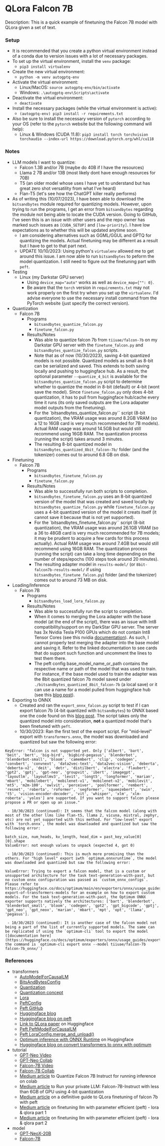 # QLora Falcon 7B

Description: This is a quick example of finetuning the Falcon 7B model with QLora given a set of text.


### Setup

 - It is recommended that you create a python virtual environment instead of a conda due to version issues with a lot of necessary packages.
 - To set up the virtual environment, install the `venv` package:
	 - `pip3 install virtualenv`
 - Create the new virtual environment:
	 - `python -m venv autogptq-env`
 - Activate the virtual environment:
	 - Linux/MacOS: `source autogptq-env/bin/activate`
	 - Windows: `.\autogptq-env\Scripts\activate`
 - Deactivate the virtual environment:
	 - `deactivate`
 - Install the necessary packages (while the virtual environment is active):
	 - `(autogptq-env) pip3 install -r requirements.txt`
 - Also be sure to install the necessary version of `pytorch` according to your OS (refer to the `pytorch` website but the following command will help):
	 - Linux & Windows (CUDA 11.8): `pip3 install torch torchvision torchaudio --index-url https://download.pytorch.org/whl/cu118`


### Notes

 - LLM models I want to quantize:
	 - Falcon 1.3B and/or 7B (maybe do 40B if I have the resources)
	 - Llama 2 7B and/or 13B (most likely dont have enough resources for 70B)
	 - T5 (an older model whose uses I have yet to understand but has great zero shot versatility from what I've heard)
	 - Flan-T5 (let's see how the ChatGPT killer really performs)
 - As of writing this (10/07/2023), I have been able to download the `bitsandbytes` module required for quantizing models. However, upon trying to run the programs, I get an error from `bitsandbytes` regarding the module not being able to locate the CUDA version. Going to GitHub, I've seen this is an issue with other users and the repo owner has marked such issues as `[CUDA_SETUP]` and `[low-priority]`. I have low expectations as to whether this will be updated anytime soon.
	 - I am considering alternatives such as GGML/GGUL and GPTQ for quantizing the models. Actual finetuning may be different as a result but I have to get to that part next.
	 - UPDATE 10/10/2023: Using python's `virtualenv` allowed me to get around this issue. I am now able to run `bitsandbytes` to peform the model quantization. I still need to figure out the finetuning part with `peft`. 
 - Testing
	 - Linux (my Darkstar GPU server)
		 - Using `device_map="auto"` works as well as `device_map={"": 0}`.
		 - Be aware that the `torch` version in `requirements.txt` may not work properly on the first try when you set up the `virtualenv`. I'd advise everyone to use the necessary install command from the PyTorch website (just specify the correct version).
 - Quantization
	 - Falcon 7B
		 - Programs
			 - `bitsandbytes_quantize_falcon.py`
			 - `finetune_falcon.py`
		 - Results/Notes
			 - Was able to quantize falcon 7b from `tiiuae/falcon-7b` on my Darkstar GPU server with the `finetune_falcon.py` and `bitsandbytes_quantize_falcon.py` scripts. 
			 - Note that as of now (10/30/2023), saving 4-bit quantized models is not possible. Quantized models as small as 8-bit can be serialized and saved. This extends to both saving locally and pushing to huggingface hub. As a result, the optional parameter `--quantize_4_bit` is available for the `bitsandbytes_quantize_falcon.py` script to determine whether to quantize the model in 8-bit (default) or 4-bit (wont save the model). Since `finetune_falcon.py` only does 4-bit quantization, it has to pull from huggingface hub/cache every time it runs (its only saved outputs are the Lora adapater model outputs from the finetuning).
			 - For the `bitsandbytes_quantize_falcon.py`` script (8-bit quantization), the VRAM usage was around 8.2GB VRAM (so a 12 to 16GB card is very much recommended for 7B models). Actual RAM usage was around 14.5GB but would still recommend using 16GB RAM. The quantization process (running the script) takes around 3 minutes.
			 - The resulting 8-bit quantized model in `bitsandbytes_quantized_8bit_falcon-7b/` folder (and the tokenizer) comes out to around 6.8 GB on disk.
 - Finetuning
	 - Falcon 7B
		 - Programs
			 - `bitsandbytes_finetune_falcon.py`
			 - `finetune_falcon.py`
		 - Results/Notes
			 - Was able to successfully run both scripts to completion.
			 - `bitsandbytes_finetune_falcon.py` uses an 8-bit quantized version of the model that was created and saved locally by `bitsandbytes_quantize_falcon.py` while `finetune_falcon.py` uses a 4-bit quantized version of the model it creats itself (it cannot save it because that is not yet supported).
			- For the `bitsandbytes_finetune_falcon.py`` script (8-bit quantization), the VRAM usage was around 26.1GB VRAM (so a 36 to 48GB card is very much recommended for 7B models; it may be prudent to acquire a few cards for this process actually). Actual RAM usage was around 7.4GB but would still recommend using 16GB RAM. The quantization process (running the script) can take a long time depnending on the number of steps/epochs (100 steps took around 20 minutes).
			 - The resulting adapter model in `results-model/` (or `8bit-falcon7b-results-model/` if using `bitsandbytes_finetune_falcon.py`) folder (and the tokenizer) comes out to around 73 MB on disk.
 - Loading/Inference
	 - Falcon 7B
		 - Programs
			 - `bitsandbytes_load_lora_falcon.py`
		 - Results/Notes
			 - Was able to successfully run the script to completion.
			 - When it comes to merging the Lora adapter with the base model (at the end of the script), there was an issue with Int8 compatibility/support on my DarkStar GPU server. The server has 3x Nvidia Tesla P100 GPUs which do not contain Int8 Tensor Cores (see this nvidia [documentation](https://docs.nvidia.com/deeplearning/tensorrt/support-matrix/index.html#hardware-precision-matrix)). As such, I cannot properly test merging the adapter into the base model and saving it. Refer to the linked documentation to see cards that do support such function and uncomment the lines to test them there.
			 - The peft config base_model_name_or_path contains the respective name or path of the model that was used to train. For instance, if the base model used to train the adapter was the 8bit quantized falcon 7b model saved under `./bitsandbytes_quantized_8bit_falcon-7b` (a local save) or it can use a name for a model pulled from huggingface hub (see this [blog post](https://huggingface.co/blog/peft)).
 - Exporting to ONNX
	 - Created and ran the `export_onnx_falcon.py` script to test if I can export falcon 7b (4-bit quantized with `bitsandbytes`) to ONNX based one the code found on this [blog post](https://huggingface.co/blog/convert-transformers-to-onnx). The script takes only the quantized model into consideration, **not** a quantized model that's been finetuned with `peft`.
	 - 10/30/2023: Ran the first test of the export script. For "mid-level" export with `transformers.onnx`, the model was downloaded and quantized but saw the following error:
```
KeyError: "falcon is not supported yet. Only ['albert', 'bart', 'beit', 'bert', 'big-bird', 'bigbird-pegasus', 'blenderbot', 'blenderbot-small', 'bloom', 'camembert', 'clip', 'codegen', 'convbert', 'convnext', 'data2vec-text', 'data2vec-vision', 'deberta', 'deberta-v2', 'deit', 'detr', 'distilbert', 'electra', 'flaubert', 'gpt2', 'gptj', 'gpt-neo', 'groupvit', 'ibert', 'imagegpt', 'layoutlm', 'layoutlmv3', 'levit', 'longt5', 'longformer', 'marian', 'mbart', 'mobilebert', 'mobilenet-v1', 'mobilenet-v2', 'mobilevit', 'mt5', 'm2m-100', 'owlvit', 'perceiver', 'poolformer', 'rembert', 'resnet', 'roberta', 'roformer', 'segformer', 'squeezebert', 'swin', 't5', 'vision-encoder-decoder', 'vit', 'whisper', 'xlm', 'xlm-roberta', 'yolos'] are supported. If you want to support falcon please propose a PR or open up an issue."
```
	 - 10/30/2023 (continued): It seems that the falcon model (along with most of the other llms like flan-t5, llama 2, vicuna, mistral, zephyr, etc) are not yet supported with this method. For "low-level" export with `torch.onnx`, the model was downloaded and quantized but saw the following error:
```
batch_size, num_heads, kv_length, head_dim = past_key_value[0][0].shape
ValueError: not enough values to unpack (expected 4, got 0)
```
	 - 10/30/2023 (continued): This is much more promising than the others. For "high level" export iwth `optimum.onnxruntime`, the model was downloaded and quantized but saw the following error:
```
ValueError: Trying to export a falcon model, that is a custom or unsupported architecture for the task text-generation-with-past, but no custom onnx configuration was passed as `custom_onnx_configs`. Please refer to https://huggingface.co/docs/optimum/main/en/exporters/onnx/usage_guides/export_a_model#custom-export-of-transformers-models for an example on how to export custom models. For the task text-generation-with-past, the Optimum ONNX exporter supports natively the architectures: ['bart', 'blenderbot', 'blenderbot_small', 'bloom', 'codegen', 'gpt2', 'gpt_bigcode', 'gptj', 'gpt_neo', 'gpt_neox', 'marian', 'mbart', 'mpt', 'opt', 'llama', 'pegasus'].
```
	 - 10/30/2023 (continued): It is another case of the falcon model not being a part of the list of currently supported models. The same can be replicated if using the `optimum-cli` tool to export the model ([documentation here](https://huggingface.co/docs/optimum/exporters/onnx/usage_guides/export_a_model); the command is `optimum-cli export onnx --model tiiuae/falcon-7b falcon-7b_onnx/`)


### References

 - transformers
	 - [AutoModelForCausalLM](https://huggingface.co/docs/transformers/v4.34.0/en/model_doc/auto#transformers.AutoModelForCausalLM)
	 - [BitsAndBytesConfig](https://huggingface.co/docs/transformers/main_classes/quantization#transformers.BitsAndBytesConfig)
	 - [Quantization](https://huggingface.co/docs/transformers/v4.34.0/en/main_classes/quantization#quantization)
	 - [Quantization concept](https://huggingface.co/docs/text-generation-inference/conceptual/quantization)
	 - [Lora](https://huggingface.co/docs/peft/conceptual_guides/lora)
	 - [PeftConfig](https://huggingface.co/docs/peft/main/en/package_reference/config#peft.PeftConfig)
	 - [Peft GitHub](https://github.com/huggingface/peft)
	 - [Huggingface blog](https://huggingface.co/blog/4bit-transformers-bitsandbytes)
     - [Huggingface blog on peft](https://huggingface.co/blog/peft)
	 - [Link to QLora paper](https://huggingface.co/papers/2305.14314) on Huggingface
	 - [Peft PeftModelForCausalLM](https://huggingface.co/docs/peft/package_reference/peft_model#peft.PeftModelForCausalLM)
	 - [Peft LoraConfig.merge_and_unload()](https://huggingface.co/docs/peft/v0.6.2/en/package_reference/tuners#peft.LoraModel.merge_and_unload)
	 - [Optimum inference with ONNX Runtime](https://huggingface.co/docs/optimum/v1.2.1/en/onnxruntime/modeling_ort) on Huggingface
	 - [Huggingface blog on convert transformers to onnx with optimum](https://huggingface.co/blog/convert-transformers-to-onnx)
 - tutorial
	 - [GPT-Neo Video](https://www.youtube.com/watch?v=NRVaRXDoI3g)
	 - [GPT-Neo Collab](https://colab.research.google.com/drive/1Vvju5kOyBsDr7RX_YAvp6ZsSOoSMjhKD?usp=sharing#scrollTo=E0Nl5mWL0k2T)
	 - [Falcon-7B Video](https://www.youtube.com/watch?v=2PlPqSc3jM0)
	 - [Falcon-7B Collab](https://colab.research.google.com/drive/1BiQiw31DT7-cDp1-0ySXvvhzqomTdI-o?usp=sharing)
	 - [Medium article](https://medium.com/@srishtinagu19/quantizing-falcon-7b-instruct-for-running-inference-on-colab-bd97066aa49d) to Quantize Falcon 7B Instruct for running inference on colab
	 - [Medium article](https://vilsonrodrigues.medium.com/run-your-private-llm-falcon-7b-instruct-with-less-than-6gb-of-gpu-using-4-bit-quantization-ff1d4ffbabcc) to Run your private LLM: Falcon-7B-Instruct with less than 6GB of GPU using 4-bit quantization
	 - [Medium article](https://medium.com/@amodwrites/a-definitive-guide-to-qlora-fine-tuning-falcon-7b-with-peft-78f500a1f337) on a definitive guide to QLora finetuning of falcon 7b with peft
	 - [Medium article](https://abvijaykumar.medium.com/fine-tuning-llm-parameter-efficient-fine-tuning-peft-lora-qlora-part-1-571a472612c4) on finetuning llm with parameter efficient (peft) - lora & qlora part 1
	 - [Medium article](https://abvijaykumar.medium.com/fine-tuning-llm-parameter-efficient-fine-tuning-peft-lora-qlora-part-2-d8e23877ac6f) on finetuning llm with parameter efficient (peft) - lora & qlora part 2
 - model
	 - [GPT-NeoX-20B](https://huggingface.co/EleutherAI/gpt-neox-20b)
	 - [Falcon-7B](https://huggingface.co/tiiuae/falcon-7b)